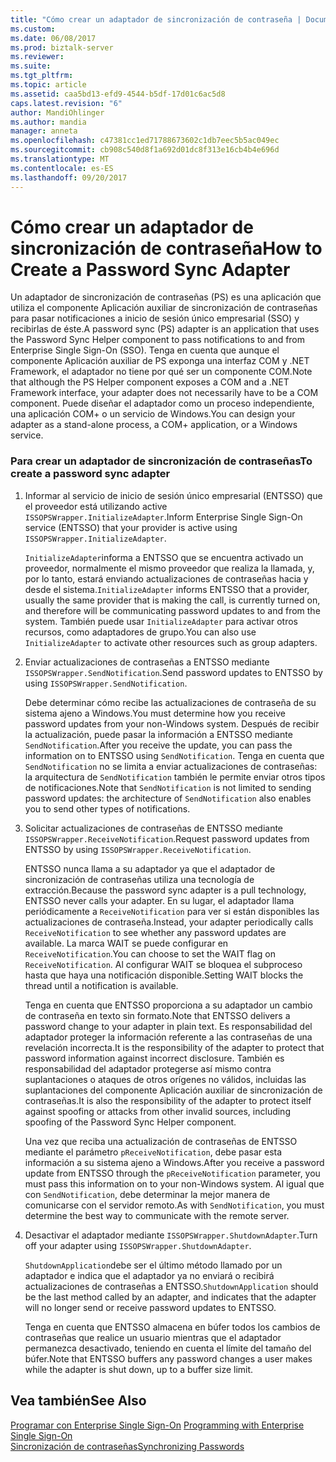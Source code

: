 ```yaml
---
title: "Cómo crear un adaptador de sincronización de contraseña | Documentos de Microsoft"
ms.custom: 
ms.date: 06/08/2017
ms.prod: biztalk-server
ms.reviewer: 
ms.suite: 
ms.tgt_pltfrm: 
ms.topic: article
ms.assetid: caa5bd13-efd9-4544-b5df-17d01c6ac5d8
caps.latest.revision: "6"
author: MandiOhlinger
ms.author: mandia
manager: anneta
ms.openlocfilehash: c47381cc1ed71788673602c1db7eec5b5ac049ec
ms.sourcegitcommit: cb908c540d8f1a692d01dc8f313e16cb4b4e696d
ms.translationtype: MT
ms.contentlocale: es-ES
ms.lasthandoff: 09/20/2017
---
```

# <a name="how-to-create-a-password-sync-adapter"></a><span data-ttu-id="f2940-102">Cómo crear un adaptador de sincronización de contraseña</span><span class="sxs-lookup"><span data-stu-id="f2940-102">How to Create a Password Sync Adapter</span></span>
<span data-ttu-id="f2940-103">Un adaptador de sincronización de contraseñas (PS) es una aplicación que utiliza el componente Aplicación auxiliar de sincronización de contraseñas para pasar notificaciones a inicio de sesión único empresarial (SSO) y recibirlas de éste.</span><span class="sxs-lookup"><span data-stu-id="f2940-103">A password sync (PS) adapter is an application that uses the Password Sync Helper component to pass notifications to and from Enterprise Single Sign-On (SSO).</span></span> <span data-ttu-id="f2940-104">Tenga en cuenta que aunque el componente Aplicación auxiliar de PS exponga una interfaz COM y .NET Framework, el adaptador no tiene por qué ser un componente COM.</span><span class="sxs-lookup"><span data-stu-id="f2940-104">Note that although the PS Helper component exposes a COM and a .NET Framework interface, your adapter does not necessarily have to be a COM component.</span></span> <span data-ttu-id="f2940-105">Puede diseñar el adaptador como un proceso independiente, una aplicación COM+ o un servicio de Windows.</span><span class="sxs-lookup"><span data-stu-id="f2940-105">You can design your adapter as a stand-alone process, a COM+ application, or a Windows service.</span></span>  
  
### <a name="to-create-a-password-sync-adapter"></a><span data-ttu-id="f2940-106">Para crear un adaptador de sincronización de contraseñas</span><span class="sxs-lookup"><span data-stu-id="f2940-106">To create a password sync adapter</span></span>  
  
1.  <span data-ttu-id="f2940-107">Informar al servicio de inicio de sesión único empresarial (ENTSSO) que el proveedor está utilizando active `ISSOPSWrapper.InitializeAdapter`.</span><span class="sxs-lookup"><span data-stu-id="f2940-107">Inform Enterprise Single Sign-On service (ENTSSO) that your provider is active using `ISSOPSWrapper.InitializeAdapter`.</span></span>  
  
     <span data-ttu-id="f2940-108">`InitializeAdapter`informa a ENTSSO que se encuentra activado un proveedor, normalmente el mismo proveedor que realiza la llamada, y, por lo tanto, estará enviando actualizaciones de contraseñas hacia y desde el sistema.</span><span class="sxs-lookup"><span data-stu-id="f2940-108">`InitializeAdapter` informs ENTSSO that a provider, usually the same provider that is making the call, is currently turned on, and therefore will be communicating password updates to and from the system.</span></span> <span data-ttu-id="f2940-109">También puede usar `InitializeAdapter` para activar otros recursos, como adaptadores de grupo.</span><span class="sxs-lookup"><span data-stu-id="f2940-109">You can also use `InitializeAdapter` to activate other resources such as group adapters.</span></span>  
  
2.  <span data-ttu-id="f2940-110">Enviar actualizaciones de contraseñas a ENTSSO mediante `ISSOPSWrapper.SendNotification`.</span><span class="sxs-lookup"><span data-stu-id="f2940-110">Send password updates to ENTSSO by using `ISSOPSWrapper.SendNotification`.</span></span>  
  
     <span data-ttu-id="f2940-111">Debe determinar cómo recibe las actualizaciones de contraseña de su sistema ajeno a Windows.</span><span class="sxs-lookup"><span data-stu-id="f2940-111">You must determine how you receive password updates from your non-Windows system.</span></span> <span data-ttu-id="f2940-112">Después de recibir la actualización, puede pasar la información a ENTSSO mediante `SendNotification`.</span><span class="sxs-lookup"><span data-stu-id="f2940-112">After you receive the update, you can pass the information on to ENTSSO using `SendNotification`.</span></span> <span data-ttu-id="f2940-113">Tenga en cuenta que `SendNotification` no se limita a enviar actualizaciones de contraseñas: la arquitectura de `SendNotification` también le permite enviar otros tipos de notificaciones.</span><span class="sxs-lookup"><span data-stu-id="f2940-113">Note that `SendNotification` is not limited to sending password updates: the architecture of `SendNotification` also enables you to send other types of notifications.</span></span>  
  
3.  <span data-ttu-id="f2940-114">Solicitar actualizaciones de contraseñas de ENTSSO mediante `ISSOPSWrapper.ReceiveNotification`.</span><span class="sxs-lookup"><span data-stu-id="f2940-114">Request password updates from ENTSSO by using `ISSOPSWrapper.ReceiveNotification`.</span></span>  
  
     <span data-ttu-id="f2940-115">ENTSSO nunca llama a su adaptador ya que el adaptador de sincronización de contraseñas utiliza una tecnología de extracción.</span><span class="sxs-lookup"><span data-stu-id="f2940-115">Because the password sync adapter is a pull technology, ENTSSO never calls your adapter.</span></span> <span data-ttu-id="f2940-116">En su lugar, el adaptador llama periódicamente a `ReceiveNotification` para ver si están disponibles las actualizaciones de contraseña.</span><span class="sxs-lookup"><span data-stu-id="f2940-116">Instead, your adapter periodically calls `ReceiveNotification` to see whether any password updates are available.</span></span> <span data-ttu-id="f2940-117">La marca WAIT se puede configurar en `ReceiveNotification`.</span><span class="sxs-lookup"><span data-stu-id="f2940-117">You can choose to set the WAIT flag on `ReceiveNotification`.</span></span> <span data-ttu-id="f2940-118">Al configurar WAIT se bloquea el subproceso hasta que haya una notificación disponible.</span><span class="sxs-lookup"><span data-stu-id="f2940-118">Setting WAIT blocks the thread until a notification is available.</span></span>  
  
     <span data-ttu-id="f2940-119">Tenga en cuenta que ENTSSO proporciona a su adaptador un cambio de contraseña en texto sin formato.</span><span class="sxs-lookup"><span data-stu-id="f2940-119">Note that ENTSSO delivers a password change to your adapter in plain text.</span></span> <span data-ttu-id="f2940-120">Es responsabilidad del adaptador proteger la información referente a las contraseñas de una revelación incorrecta.</span><span class="sxs-lookup"><span data-stu-id="f2940-120">It is the responsibility of the adapter to protect that password information against incorrect disclosure.</span></span> <span data-ttu-id="f2940-121">También es responsabilidad del adaptador protegerse así mismo contra suplantaciones o ataques de otros orígenes no válidos, incluidas las suplantaciones del componente Aplicación auxiliar de sincronización de contraseñas.</span><span class="sxs-lookup"><span data-stu-id="f2940-121">It is also the responsibility of the adapter to protect itself against spoofing or attacks from other invalid sources, including spoofing of the Password Sync Helper component.</span></span>  
  
     <span data-ttu-id="f2940-122">Una vez que reciba una actualización de contraseñas de ENTSSO mediante el parámetro `pReceiveNotification`, debe pasar esta información a su sistema ajeno a Windows.</span><span class="sxs-lookup"><span data-stu-id="f2940-122">After you receive a password update from ENTSSO through the `pReceiveNotification` parameter, you must pass this information on to your non-Windows system.</span></span> <span data-ttu-id="f2940-123">Al igual que con `SendNotification`, debe determinar la mejor manera de comunicarse con el servidor remoto.</span><span class="sxs-lookup"><span data-stu-id="f2940-123">As with `SendNotification`, you must determine the best way to communicate with the remote server.</span></span>  
  
4.  <span data-ttu-id="f2940-124">Desactivar el adaptador mediante `ISSOPSWrapper.ShutdownAdapter`.</span><span class="sxs-lookup"><span data-stu-id="f2940-124">Turn off your adapter using `ISSOPSWrapper.ShutdownAdapter`.</span></span>  
  
     <span data-ttu-id="f2940-125">`ShutdownApplication`debe ser el último método llamado por un adaptador e indica que el adaptador ya no enviará o recibirá actualizaciones de contraseñas a ENTSSO.</span><span class="sxs-lookup"><span data-stu-id="f2940-125">`ShutdownApplication` should be the last method called by an adapter, and indicates that the adapter will no longer send or receive password updates to ENTSSO.</span></span>  
  
     <span data-ttu-id="f2940-126">Tenga en cuenta que ENTSSO almacena en búfer todos los cambios de contraseñas que realice un usuario mientras que el adaptador permanezca desactivado, teniendo en cuenta el límite del tamaño del búfer.</span><span class="sxs-lookup"><span data-stu-id="f2940-126">Note that ENTSSO buffers any password changes a user makes while the adapter is shut down, up to a buffer size limit.</span></span>  
  
## <a name="see-also"></a><span data-ttu-id="f2940-127">Vea también</span><span class="sxs-lookup"><span data-stu-id="f2940-127">See Also</span></span>  
 <span data-ttu-id="f2940-128">[Programar con Enterprise Single Sign-On](../core/programming-with-enterprise-single-sign-on.md) </span><span class="sxs-lookup"><span data-stu-id="f2940-128">[Programming with Enterprise Single Sign-On](../core/programming-with-enterprise-single-sign-on.md) </span></span>  
 [<span data-ttu-id="f2940-129">Sincronización de contraseñas</span><span class="sxs-lookup"><span data-stu-id="f2940-129">Synchronizing Passwords</span></span>](../core/synchronizing-passwords.md)